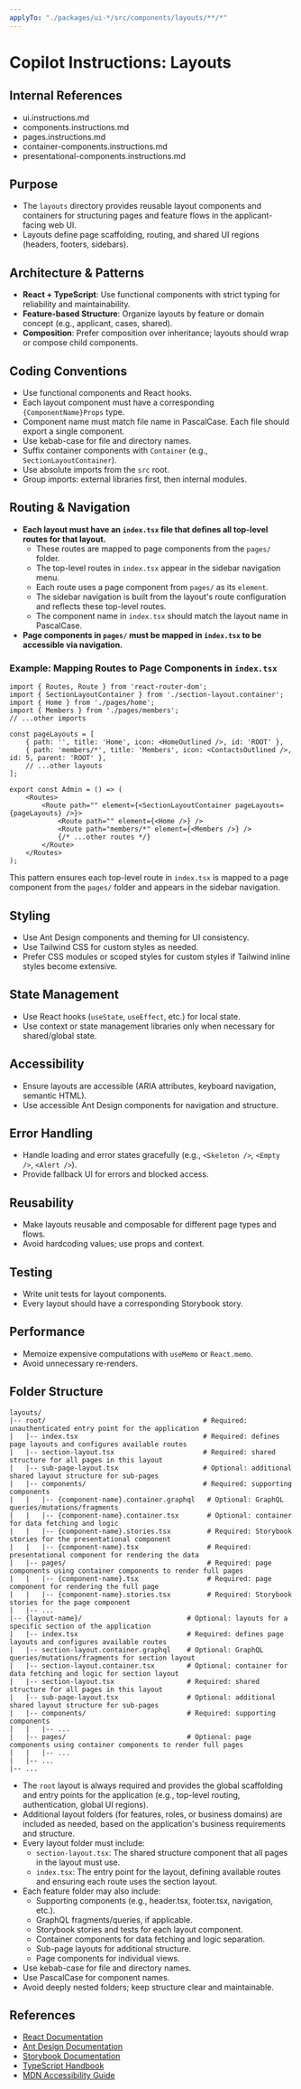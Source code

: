 ```yaml
---
applyTo: "./packages/ui-*/src/components/layouts/**/*"
---
```


# Copilot Instructions: Layouts

## Internal References
- ui.instructions.md
- components.instructions.md
- pages.instructions.md
- container-components.instructions.md
- presentational-components.instructions.md

## Purpose

- The `layouts` directory provides reusable layout components and containers for structuring pages and feature flows in the applicant-facing web UI.
- Layouts define page scaffolding, routing, and shared UI regions (headers, footers, sidebars).

## Architecture & Patterns

- **React + TypeScript**: Use functional components with strict typing for reliability and maintainability.
- **Feature-based Structure**: Organize layouts by feature or domain concept (e.g., applicant, cases, shared).
- **Composition**: Prefer composition over inheritance; layouts should wrap or compose child components.

## Coding Conventions

- Use functional components and React hooks.
- Each layout component must have a corresponding `{ComponentName}Props` type.
- Component name must match file name in PascalCase. Each file should export a single component.
- Use kebab-case for file and directory names.
- Suffix container components with `Container` (e.g., `SectionLayoutContainer`).
- Use absolute imports from the `src` root.
- Group imports: external libraries first, then internal modules.

## Routing & Navigation

- **Each layout must have an `index.tsx` file that defines all top-level routes for that layout.**
    - These routes are mapped to page components from the `pages/` folder.
    - The top-level routes in `index.tsx` appear in the sidebar navigation menu.
    - Each route uses a page component from `pages/` as its `element`.
    - The sidebar navigation is built from the layout's route configuration and reflects these top-level routes.
	- The component name in `index.tsx` should match the layout name in PascalCase.
- **Page components in `pages/` must be mapped in `index.tsx` to be accessible via navigation.**

### Example: Mapping Routes to Page Components in `index.tsx`

```tsx
import { Routes, Route } from 'react-router-dom';
import { SectionLayoutContainer } from './section-layout.container';
import { Home } from './pages/home';
import { Members } from './pages/members';
// ...other imports

const pageLayouts = [
	{ path: '', title: 'Home', icon: <HomeOutlined />, id: 'ROOT' },
	{ path: 'members/*', title: 'Members', icon: <ContactsOutlined />, id: 5, parent: 'ROOT' },
	// ...other layouts
];

export const Admin = () => (
	<Routes>
		<Route path="" element={<SectionLayoutContainer pageLayouts={pageLayouts} />}>
			<Route path="" element={<Home />} />
			<Route path="members/*" element={<Members />} />
			{/* ...other routes */}
		</Route>
	</Routes>
);
```

This pattern ensures each top-level route in `index.tsx` is mapped to a page component from the `pages/` folder and appears in the sidebar navigation.

## Styling

- Use Ant Design components and theming for UI consistency.
- Use Tailwind CSS for custom styles as needed.
- Prefer CSS modules or scoped styles for custom styles if Tailwind inline styles become extensive.

## State Management

- Use React hooks (`useState`, `useEffect`, etc.) for local state. 
- Use context or state management libraries only when necessary for shared/global state.

## Accessibility

- Ensure layouts are accessible (ARIA attributes, keyboard navigation, semantic HTML).
- Use accessible Ant Design components for navigation and structure.

## Error Handling

- Handle loading and error states gracefully (e.g., `<Skeleton />`, `<Empty />`, `<Alert />`).
- Provide fallback UI for errors and blocked access.

## Reusability

- Make layouts reusable and composable for different page types and flows.
- Avoid hardcoding values; use props and context.

## Testing

- Write unit tests for layout components.
- Every layout should have a corresponding Storybook story.

## Performance

- Memoize expensive computations with `useMemo` or `React.memo`.
- Avoid unnecessary re-renders.

## Folder Structure

```
layouts/
|-- root/                                       # Required: unauthenticated entry point for the application
|   |-- index.tsx                               # Required: defines page layouts and configures available routes
|   |-- section-layout.tsx                      # Required: shared structure for all pages in this layout
|   |-- sub-page-layout.tsx                     # Optional: additional shared layout structure for sub-pages
|   |-- components/                             # Required: supporting components
|   |   |-- {component-name}.container.graphql   # Optional: GraphQL queries/mutations/fragments
|   |   |-- {component-name}.container.tsx       # Optional: container for data fetching and logic
|   |   |-- {component-name}.stories.tsx         # Required: Storybook stories for the presentational component
|   |   |-- {component-name}.tsx                 # Required: presentational component for rendering the data
|   |-- pages/                                   # Required: page components using container components to render full pages
|   |   |-- {component-name}.tsx                 # Required: page component for rendering the full page
|   |   |-- {component-name}.stories.tsx         # Required: Storybook stories for the page component
|   |-- ...
|-- {layout-name}/                          # Optional: layouts for a specific section of the application
|   |-- index.tsx                           # Required: defines page layouts and configures available routes
|   |-- section-layout.container.graphql    # Optional: GraphQL queries/mutations/fragments for section layout
|   |-- section-layout.container.tsx        # Optional: container for data fetching and logic for section layout
|   |-- section-layout.tsx                  # Required: shared structure for all pages in this layout
|   |-- sub-page-layout.tsx                 # Optional: additional shared layout structure for sub-pages
|   |-- components/                         # Required: supporting components
|   |   |-- ...
|   |-- pages/                              # Optional: page components using container components to render full pages
|   |   |-- ...
|   |-- ...
|-- ...
```

- The `root` layout is always required and provides the global scaffolding and entry points for the application (e.g., top-level routing, authentication, global UI regions).
- Additional layout folders (for features, roles, or business domains) are included as needed, based on the application's business requirements and structure.
- Every layout folder must include:
	- `section-layout.tsx`: The shared structure component that all pages in the layout must use.
	- `index.tsx`: The entry point for the layout, defining available routes and ensuring each route uses the section layout.
- Each feature folder may also include:
	- Supporting components (e.g., header.tsx, footer.tsx, navigation, etc.).
	- GraphQL fragments/queries, if applicable.
	- Storybook stories and tests for each layout component.
	- Container components for data fetching and logic separation.
	- Sub-page layouts for additional structure.
	- Page components for individual views.
- Use kebab-case for file and directory names.
- Use PascalCase for component names.
- Avoid deeply nested folders; keep structure clear and maintainable.
## References

- [React Documentation](https://react.dev/)
- [Ant Design Documentation](https://ant.design/docs/react/introduce)
- [Storybook Documentation](https://storybook.js.org/docs/react/get-started/introduction)
- [TypeScript Handbook](https://www.typescriptlang.org/docs/)
- [MDN Accessibility Guide](https://developer.mozilla.org/en-US/docs/Web/Accessibility)
